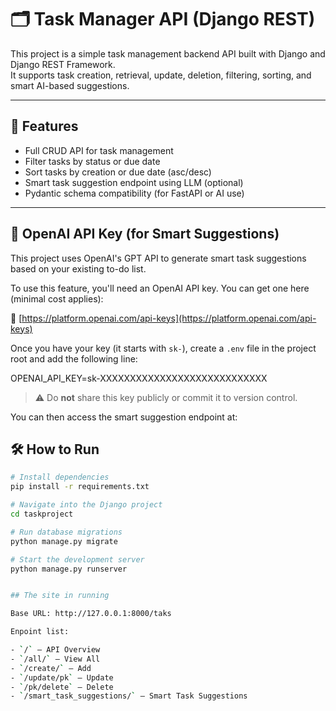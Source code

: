 # 🗂️ Task Manager API (Django REST)

This project is a simple task management backend API built with Django and Django REST Framework.  
It supports task creation, retrieval, update, deletion, filtering, sorting, and smart AI-based suggestions.

---

## 🚀 Features

- Full CRUD API for task management
- Filter tasks by status or due date
- Sort tasks by creation or due date (asc/desc)
- Smart task suggestion endpoint using LLM (optional)
- Pydantic schema compatibility (for FastAPI or AI use)

---

## 🤖 OpenAI API Key (for Smart Suggestions)

This project uses OpenAI's GPT API to generate smart task suggestions based on your existing to-do list.

To use this feature, you'll need an OpenAI API key. You can get one here (minimal cost applies):

🔗 [https://platform.openai.com/api-keys](https://platform.openai.com/api-keys)

Once you have your key (it starts with `sk-`), create a `.env` file in the project root and add the following line:

OPENAI_API_KEY=sk-XXXXXXXXXXXXXXXXXXXXXXXXXXXX

> ⚠️ Do **not** share this key publicly or commit it to version control.

You can then access the smart suggestion endpoint at:


## 🛠️ How to Run

```bash
# Install dependencies
pip install -r requirements.txt

# Navigate into the Django project
cd taskproject

# Run database migrations
python manage.py migrate

# Start the development server
python manage.py runserver


## The site in running

Base URL: http://127.0.0.1:8000/taks

Enpoint list:

- `/` – API Overview
- `/all/` – View All
- `/create/` – Add
- `/update/pk` – Update
- `/pk/delete` – Delete
- `/smart_task_suggestions/` – Smart Task Suggestions
